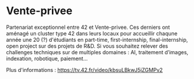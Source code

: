 <!-- TITLE: Vente Privee -->
<!-- SUBTITLE: A quick summary of Vente Privee -->

# Vente-privee

Partenariat exceptionnel entre 42 et Vente-privee. Ces derniers ont aménagé un cluster type 42 dans leurs locaux pour accueillir chaqune année une 20 (?) d'étudiants en part-time, first-internship, final-internship, open project sur des projets de R&D.
Si vous souhaitez relever des challenges techniques sur de multiples domaines : AI, traitement d’images, indexation, robotique, paiement...

Plus d'informations : https://tv.42.fr/video/kbsuLBkwJ5jZGMPv2
